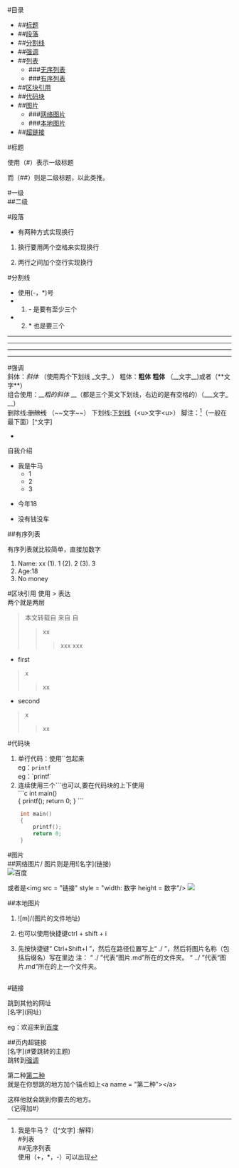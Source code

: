 #目录  
* ##[标题](#标题)  
* ##[段落](#段落)  
* ##[分割线](#分割线)  
* ##[强调](#强调)  
* ##[列表](#列表)  
	* ###[无序列表](#无序列表)  
	* ###[有序列表](#有序列表)  
* ##[区块引用](#区块引用)  
* ##[代码块](#代码块)  
* ##[图片](#图片)  
	* ###[网络图片](#网络图片)  
	* ###[本地图片](#本地图片)  
* ##[超链接](#超链接)  

#标题

使用（#）表示一级标题

而（##）则是二级标题，以此类推。

#一级  
##二级





#段落  
* 有两种方式实现换行  
1. 换行要用两个空格来实现换行   

2. 两行之间加个空行实现换行





#分割线  
* 使用(\-，\*)号
* 1.  \- 是要有至少三个
* 2.  \* 也是要三个
--------
---
***
---------


#强调  
斜体：_斜体_ （使用两个下划线  \_文字\_  ） 
粗体：__粗体__  **粗体** （\_\_文字\_\_)或者（\*\*文字\*\*）   
组合使用：___粗的斜体_ __（都是三个英文下划线，右边的是有空格的）（\_\_\_文字\_ \_\_）  
删除线:~~删除线~~ （\~\~文字\~\~）
下划线:<u>下划线</u>（\<u>文字\<u>） 
脚注：[^牛马]（一般在最下面）\[\^文字\]    
[^牛马]:我是牛马？（\[\^文字\] :解释）  
#列表  
##无序列表  
使用（+，*，-）可以出现  
* 

自我介绍   
+ 我是牛马  
	+ 1  
	+ 2  
	+ 3  
- 今年18
* 没有钱没车

##有序列表  

有序列表就比较简单，直接加数字

1. Name: xx
    (1). 1
    (2). 2
	(3). 3
2. Age:18
3. No money

#区块引用
使用 \> 表达  
两个就是两层  

> 本文转载自 
> 来自 
> 自 
>
> > xx 
> >
> > > xxx
> > > xxx

+ first   

>x    
>
>>xx 

+ second   

>x  
>
>>xx  


#代码块  
1. 单行代码：使用\`\`包起来  
eg：`printf`  
eg：\`printf\`  
2. 连续使用三个\`\`\`也可以,要在代码块的上下使用  
\`\`\`c
	int main()  
	{
		printf();
		return 0;
	}
\`\`\`
```c
	int main()  
	{
		printf();
		return 0;
	}
```

#图片  
##网络图片/ 
图片则是用\!\[名字\](链接)  
![百度](https://i0.hdslb.com/bfs/sycp/creative_img/202301/66589704d2dd337ea268149612abf7f9.jpg@336w_190h_!web-video-ad-cover.webp)

或者是\<img src = "链接" style = "width: 数字 height = 数字"/\>
<img src="https://i0.hdslb.com/bfs/sycp/creative_img/202301/66589704d2dd337ea268149612abf7f9.jpg@336w_190h_!web-video-ad-cover.webp" style =  "width: 100px height = 100px"/>

##本地图片<a name = "第二种"></a>  
1. \!\[m\]/(图片的文件地址)

2. 也可以使用快捷键ctrl + shift + i

3. 先按快捷键“ Ctrl+Shift+I ”，然后在路径位置写上“ ./ ”，然后将图片名称（包括后缀名）写在里边
  注： “ ./ ”代表“图片.md”所在的文件夹。 “ ../ ”代表“图片.md”所在的上一个文件夹。

  ![]()

#链接  

跳到其他的网址  
\[名字\](网址)  

eg：欢迎来到[百度](https://www.baidu.com)  

##页内超链接  
\[名字\](#要跳转的主题)  
跳转到[强调](#强调)  

第二种[第二种](#第二种)  
就是在你想跳的地方加个锚点如上\<a name = "第二种"></a\>

这样他就会跳到你要去的地方。  
（记得加#）  








